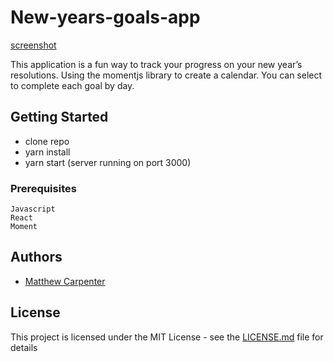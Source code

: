# New-years-goals-app

[screenshot](https://files.slack.com/files-pri/TC4BEF8UV-FF35J1B71/screen_shot_2018-12-26_at_5.42.17_pm.png)

This application is a fun way to track your progress on your new year’s resolutions. Using the momentjs library to create a calendar. You can select to complete each goal by day. 

## Getting Started
- clone repo
- yarn install 
- yarn start (server running on port 3000)

### Prerequisites

```
Javascript
React
Moment 
```

## Authors

* [Matthew Carpenter](https://github.com/diddy225)

## License

This project is licensed under the MIT License - see the [LICENSE.md](LICENSE.md) file for details

